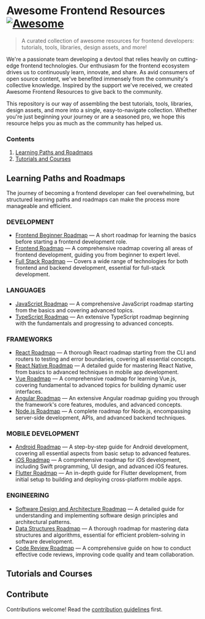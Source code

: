 # Awesome Frontend Resources [![Awesome](https://awesome.re/badge.svg)](https://awesome.re)

> A curated collection of awesome resources for frontend developers: tutorials, tools, libraries, design assets, and more!

We're a passionate team developing a devtool that relies heavily on cutting-edge frontend technologies. Our enthusiasm for the frontend ecosystem drives us to continuously learn, innovate, and share. As avid consumers of open source content, we've benefited immensely from the community's collective knowledge. Inspired by the support we've received, we created Awesome Frontend Resources to give back to the community.

This repository is our way of assembling the best tutorials, tools, libraries, design assets, and more into a single, easy-to-navigate collection. Whether you're just beginning your journey or are a seasoned pro, we hope this resource helps you as much as the community has helped us.

### Contents
 1. [Learning Paths and Roadmaps](#learning-paths-and-roadmaps)
 1. [Tutorials and Courses](#tutorials-and-courses)


## Learning Paths and Roadmaps
The journey of becoming a frontend developer can feel overwhelming, but structured learning paths and roadmaps can make the process more manageable and efficient. 
### DEVELOPMENT
- [Frontend Beginner Roadmap](https://roadmap.sh/frontend?r=frontend-beginner) — A short roadmap for learning the basics before starting a frontend development role.
- [Frontend Roadmap](https://roadmap.sh/frontend) — A comprehensive roadmap covering all areas of frontend development, guiding you from beginner to expert level.
- [Full Stack Roadmap](https://roadmap.sh/full-stack) — Covers a wide range of technologies for both frontend and backend development, essential for full-stack development.
### LANGUAGES
- [JavaScript Roadmap](https://roadmap.sh/javascript) — A comprehensive JavaScript roadmap starting from the basics and covering advanced topics.
- [TypeScript Roadmap](https://roadmap.sh/typescript) — An extensive TypeScript roadmap beginning with the fundamentals and progressing to advanced concepts.
### FRAMEWORKS

- [React Roadmap](https://roadmap.sh/react) — A thorough React roadmap starting from the CLI and routers to testing and error boundaries, covering all essential concepts.
- [React Native Roadmap](https://roadmap.sh/react-native) — A detailed guide for mastering React Native, from basics to advanced techniques in mobile app development.
- [Vue Roadmap](https://roadmap.sh/vue) — A comprehensive roadmap for learning Vue.js, covering fundamental to advanced topics for building dynamic user interfaces.
- [Angular Roadmap](https://roadmap.sh/angular) — An extensive Angular roadmap guiding you through the framework's core features, modules, and advanced concepts.
- [Node.js Roadmap](https://roadmap.sh/nodejs) — A complete roadmap for Node.js, encompassing server-side development, APIs, and advanced backend techniques.
### MOBILE DEVELOPMENT
- [Android Roadmap](https://roadmap.sh/android) — A step-by-step guide for Android development, covering all essential aspects from basic setup to advanced features.
- [iOS Roadmap](https://roadmap.sh/ios) — A comprehensive roadmap for iOS development, including Swift programming, UI design, and advanced iOS features.
- [Flutter Roadmap](https://roadmap.sh/flutter) — An in-depth guide for Flutter development, from initial setup to building and deploying cross-platform mobile apps.
### ENGINEERING
- [Software Design and Architecture Roadmap](https://roadmap.sh/software-design-architecture) — A detailed guide for understanding and implementing software design principles and architectural patterns.
- [Data Structures Roadmap](https://roadmap.sh/datastructures-and-algorithms) — A thorough roadmap for mastering data structures and algorithms, essential for efficient problem-solving in software development.
- [Code Review Roadmap](https://roadmap.sh/code-review) — A comprehensive guide on how to conduct effective code reviews, improving code quality and team collaboration.

## Tutorials and Courses



## Contribute

Contributions welcome! Read the [contribution guidelines](contributing.md) first.
